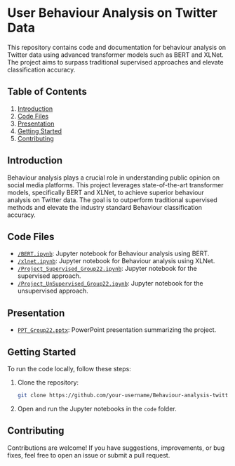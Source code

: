 # User Behaviour Analysis on Twitter Data

This repository contains code and documentation for behaviour analysis on Twitter data using advanced transformer models such as BERT and XLNet. The project aims to surpass traditional supervised approaches and elevate classification accuracy.

## Table of Contents
1. [Introduction](#introduction)
2. [Code Files](#code-files)
3. [Presentation](#presentation)
4. [Getting Started](#getting-started)
5. [Contributing](#contributing)

## Introduction

Behaviour analysis plays a crucial role in understanding public opinion on social media platforms. This project leverages state-of-the-art transformer models, specifically BERT and XLNet, to achieve superior behaviour analysis on Twitter data. The goal is to outperform traditional supervised methods and elevate the industry standard Behaviour classification accuracy.

## Code Files

- [`/BERT.ipynb`](/BERT.ipynb): Jupyter notebook for Behaviour analysis using BERT.
- [`/xlnet.ipynb`](xlnet.ipynb): Jupyter notebook for Behaviour analysis using XLNet.
- [`/Project_Supervised_Group22.ipynb`](/Project_Supervised_Group22.ipynb): Jupyter notebook for the supervised approach.
- [`/Project_UnSupervised_Group22.ipynb`](/Project_UnSupervised_Group22.ipynb): Jupyter notebook for the unsupervised approach.

## Presentation

- [`PPT_Group22.pptx`](PPT_Group22.pptx): PowerPoint presentation summarizing the project.

## Getting Started

To run the code locally, follow these steps:

1. Clone the repository:

    ```bash
    git clone https://github.com/your-username/Behaviour-analysis-twitter.git
    ```


2. Open and run the Jupyter notebooks in the `code` folder.

## Contributing

Contributions are welcome! If you have suggestions, improvements, or bug fixes, feel free to open an issue or submit a pull request.

